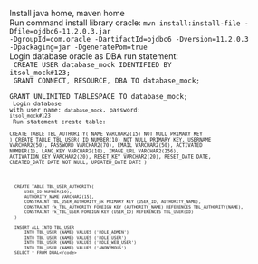 Install java home, maven home<br/>
Run command install library oracle: <code>mvn install:install-file -Dfile=ojdbc6-11.2.0.3.jar  -DgroupId=com.oracle -DartifactId=ojdbc6 -Dversion=11.2.0.3 -Dpackaging=jar -DgeneratePom=true</code><br/>
Login database oracle as DBA run statement:<br/>
<code>
    CREATE USER database_mock IDENTIFIED BY itsol_mock#123;<br/>
    GRANT CONNECT, RESOURCE, DBA TO database_mock;<br/>
    GRANT UNLIMITED TABLESPACE TO database_mock;
<code><br/>
Login database with user name: <code>database_mock</code>, password: <code>itsol_mock#123</code><br/>
Run statement create table:<br/>
<code>CREATE TABLE TBL_AUTHORITY(
          NAME VARCHAR2(15) NOT NULL PRIMARY KEY
      )
      CREATE TABLE TBL_USER(
          ID NUMBER(10) NOT NULL PRIMARY KEY,
          USERNAME VARCHAR2(50),
          PASSWORD VARCHAR2(70),
          EMAIL VARCHAR2(50),
          ACTIVATED NUMBER(1),
          LANG_KEY VARCHAR2(10),
          IMAGE_URL VARCHAR2(256),
          ACTIVATION_KEY VARCHAR2(20),
          RESET_KEY VARCHAR2(20),
          RESET_DATE DATE,
          CREATED_DATE DATE NOT NULL,
          UPDATED_DATE DATE
      )
      
      CREATE TABLE TBL_USER_AUTHORITY(
          USER_ID NUMBER(10),
          AUTHORITY_NAME VARCHAR2(15),
          CONSTRAINT TBL_USER_AUTHORITY_pk PRIMARY KEY (USER_ID, AUTHORITY_NAME),
          CONSTRAINT fk_TBL_AUTHORITY FOREIGN KEY (AUTHORITY_NAME) REFERENCES TBL_AUTHORITY(NAME),
          CONSTRAINT fk_TBL_USER FOREIGN KEY (USER_ID) REFERENCES TBL_USER(ID)
      )
      
      INSERT ALL INTO TBL_USER
          INTO TBL_USER (NAME) VALUES ('ROLE_ADMIN')
          INTO TBL_USER (NAME) VALUES ('ROLE_USER')
          INTO TBL_USER (NAME) VALUES ('ROLE_WEB_USER')
          INTO TBL_USER (NAME) VALUES ('ANONYMOUS')
      SELECT * FROM DUAL</code>